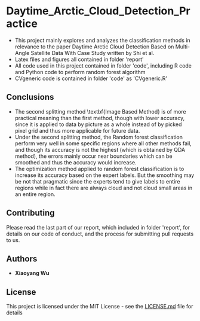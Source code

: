 # Daytime_Arctic_Cloud_Detection_Practice

* This project mainly explores and analyzes the classification methods in relevance to the paper Daytime Arctic Cloud Detection Based on Multi-Angle Satellite Data With Case Study written by Shi et al.
* Latex files and figures all contained in folder 'report'
* All code used in this project contained in folder 'code', including R code and Python code to perform random forest algorithm
* CVgeneric code is contained in folder 'code' as 'CVgeneric.R'

## Conclusions

* The second splitting method \textbf{Image Based Method} is of more practical meaning than the first method, though  with lower accuracy, since it is applied to data by picture as a whole instead of by picked pixel grid and thus more applicable for future data.
* Under the second splitting method, the Random forest classification perform very well in some specific regions where all other methods fail, and though its accuracy is not the highest (which is obtained by QDA method), the errors mainly occur near boundaries which can be smoothed and thus the accuracy would increase.
* The optimization method applied to random forest classification is to increase its accuracy based on the expert labels. But the smoothing may be not that pragmatic since the experts tend to give labels to entire regions while in fact there are always cloud and not cloud small areas in an entire region.

## Contributing

Please read the last part of our report, which included in folder 'report',  for details on our code of conduct, and the process for submitting pull requests to us.

## Authors

* **Xiaoyang Wu**  

## License

This project is licensed under the MIT License - see the [LICENSE.md](LICENSE.md) file for details
